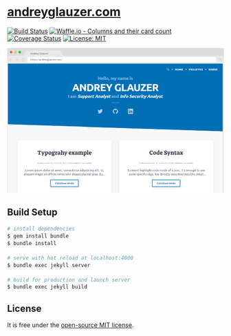 # [andreyglauzer.com](https://andreyglauzer.com/)

[![Build Status](https://travis-ci.org/andreyglauzer/andreyglauzer.github.io.svg?branch=source)](https://travis-ci.org/andreyglauzer/andreyglauzer.github.io) [![Waffle.io - Columns and their card count](https://badge.waffle.io/andreyglauzer/andreyglauzer.github.io.svg?columns=In%20Progress,Done)](http://waffle.io/andreyglauzer/andreyglauzer.github.io) [![Coverage Status](https://coveralls.io/repos/github/andreyglauzer/andreyglauzer.github.io/badge.svg?branch=master)](https://coveralls.io/github/andreyglauzer/andreyglauzer.github.io?branch=master) [![License: MIT](https://img.shields.io/badge/License-MIT-yellow.svg)](https://opensource.org/licenses/MIT)


![alt text](img/projetos/andreyglauzer.png "Screenshot")

## Build Setup

``` bash
# install dependencies
$ gem install bundle
$ bundle install

# serve with hot reload at localhost:4000
$ bundle exec jekyll server

# build for production and launch server
$ bundle exec jekyll build
```

## License

It is free under the [open-source MIT license](/LICENSE).
